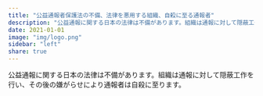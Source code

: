 ```yaml
---
title: "公益通報者保護法の不備、法律を悪用する組織、自殺に至る通報者"
description: "公益通報に関する日本の法律は不備があります。組織は通報に対して隠蔽工作を行い、その後の嫌がらせにより通報者は自殺に至ります。"
date: 2021-01-01
image: "img/logo.png"
sidebar: "left"
share: true
---
```


公益通報に関する日本の法律は不備があります。組織は通報に対して隠蔽工作を行い、その後の嫌がらせにより通報者は自殺に至ります。